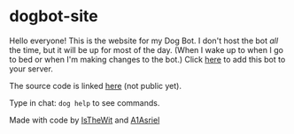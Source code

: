 # dogbot-site

Hello everyone! This is the website for my Dog Bot. I don't host the bot *all* the time, but it will be up for most of the day. (When I wake up to when I go to bed or when I'm making changes to the bot.)
Click [here](https://discord.com/api/oauth2/authorize?client_id=1007807076044636280&permissions=139589970944&scope=bot) to add this bot to your server.

The source code is linked [here](https://github.com/IsTheWit/dog-bot) (not public yet).

Type in chat: `dog help` to see commands.

Made with code by [IsTheWit](https://github.com/IsTheWit) and [A1Asriel](https://github.com/A1Asriel)
